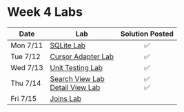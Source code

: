 # Week 4 Labs

| Date | Lab | Solution Posted |
| --- | --- |:---:|
| Mon 7/11 | [SQLite Lab](https://github.com/ga-adi-nyc/SQLite-Lab) | &#x2705; |
| Tue 7/12 | [Cursor Adapter Lab](https://github.com/ga-adi-nyc/CursorAdapter-Lab) | &#x2705; |
| Wed 7/13 | [Unit Testing Lab](https://github.com/ga-adi-nyc/Unit-Testing-Lab) | &#x2705; |
| Thu 7/14 | [Search View Lab](https://github.com/ga-adi-nyc/Search-View-Lab)<br>[Detail View Lab](https://github.com/ga-adi-nyc/Detail-View-Lab) | &#x2705;<br>&#x2705; |
| Fri 7/15 | [Joins Lab](https://github.com/ga-adi-nyc/Joins-Lab) | &#x0020; |
